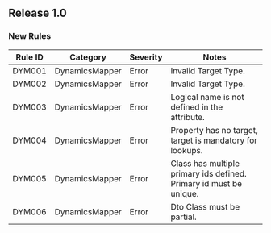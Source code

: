 ﻿## Release 1.0

### New Rules

Rule ID | Category       | Severity | Notes
--------|----------------|----------|--------------------
DYM001  | DynamicsMapper | Error    | Invalid Target Type.
DYM002  | DynamicsMapper | Error    | Invalid Target Type.
DYM003  | DynamicsMapper | Error    | Logical name is not defined in the attribute.
DYM004  | DynamicsMapper | Error    | Property has no target, target is mandatory for lookups.
DYM005  | DynamicsMapper | Error    | Class has multiple primary ids defined. Primary id must be unique.
DYM006  | DynamicsMapper | Error    | Dto Class must be partial.
